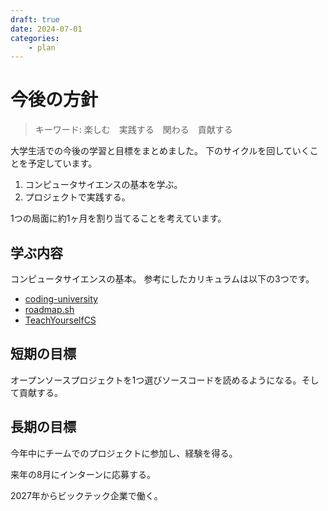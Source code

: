 ```yaml
---
draft: true
date: 2024-07-01
categories:
    - plan
---
```


# 今後の方針

>キーワード: 楽しむ　実践する　関わる　貢献する

大学生活での今後の学習と目標をまとめました。
下のサイクルを回していくことを予定しています。

1. コンピュータサイエンスの基本を学ぶ。
2. プロジェクトで実践する。

1つの局面に約1ヶ月を割り当てることを考えています。

## 学ぶ内容

コンピュータサイエンスの基本。
参考にしたカリキュラムは以下の3つです。

- [coding-university](https://github.com/jwasham/coding-interview-university?tab=readme-ov-file#interview-prep-books)
- [roadmap.sh](https://roadmap.sh/get-started)
- [TeachYourselfCS](https://github.com/ralphplumley/TeachYourselfCS-JP/blob/main/%E6%97%A5%E6%9C%AC%E8%AA%9E.md)

## 短期の目標

オープンソースプロジェクトを1つ選びソースコードを読めるようになる。そして貢献する。

## 長期の目標

今年中にチームでのプロジェクトに参加し、経験を得る。

来年の8月にインターンに応募する。

2027年からビックテック企業で働く。
